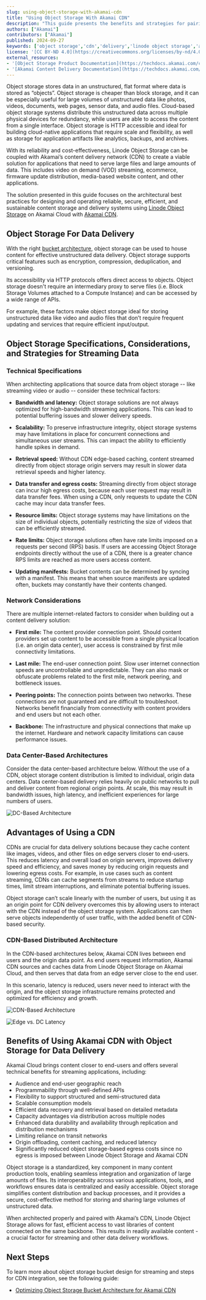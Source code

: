 ```yaml
---
slug: using-object-storage-with-akamai-cdn
title: "Using Object Storage With Akamai CDN"
description: "This guide presents the benefits and strategies for pairing Linode Object Storage with Akamai CDN for data delivery."
authors: ["Akamai"]
contributors: ["Akamai"]
published: 2024-09-27
keywords: ['object storage','cdn','delivery','linode object storage','akamai cdn','akamai cloud']
license: '[CC BY-ND 4.0](https://creativecommons.org/licenses/by-nd/4.0)'
external_resources:
- '[Object Storage Product Documentation](https://techdocs.akamai.com/cloud-computing/docs/object-storage)'
- '[Akamai Content Delivery Documentation](https://techdocs.akamai.com/platform-basics/docs/content-delivery)'
---
```


Object storage stores data in an unstructured, flat format where data is stored as “objects”. Object storage is cheaper than block storage, and it can be especially useful for large volumes of unstructured data like photos, videos, documents, web pages, sensor data, and audio files. Cloud-based object storage systems distribute this unstructured data across multiple physical devices for redundancy, while users are able to access the content from a single interface. Object storage is HTTP accessible and ideal for building cloud-native applications that require scale and flexibility, as well as storage for application artifacts like analytics, backups, and archives.

With its reliability and cost-effectiveness, Linode Object Storage can be coupled with Akamai’s content delivery network (CDN) to create a viable solution for applications that need to serve large files and large amounts of data. This includes video on demand (VOD) streaming, ecommerce, firmware update distribution, media-based website content, and other applications.

The solution presented in this guide focuses on the architectural best practices for designing and operating reliable, secure, efficient, and sustainable content storage and delivery systems using [Linode Object Storage](https://techdocs.akamai.com/cloud-computing/docs/object-storage) on Akamai Cloud with [Akamai CDN](https://techdocs.akamai.com/platform-basics/docs/content-delivery).

## Object Storage For Data Delivery

With the right [bucket architecture](/docs/guides/optimizing-obj-bucket-architecture-for-akamai-cdn/), object storage can be used to house content for effective unstructured data delivery. Object storage supports critical features such as encryption, compression, deduplication, and versioning.

Its accessibility via HTTP protocols offers direct access to objects. Object storage doesn't require an intermediary proxy to serve files (i.e. Block Storage Volumes attached to a Compute Instance) and can be accessed by a wide range of APIs.

For example, these factors make object storage ideal for storing unstructured data like video and audio files that don’t require frequent updating and services that require efficient input/output.

## Object Storage Specifications, Considerations, and Strategies for Streaming Data

### Technical Specifications

When architecting applications that source data from object storage -- like streaming video or audio -- consider these technical factors:

-   **Bandwidth and latency:** Object storage solutions are not always optimized for high-bandwidth streaming applications. This can lead to potential buffering issues and slower delivery speeds.

-   **Scalability:** To preserve infrastructure integrity, object storage systems may have limitations in place for concurrent connections and simultaneous user streams. This can impact the ability to efficiently handle spikes in demand.

-   **Retrieval speed:** Without CDN edge-based caching, content streamed directly from object storage origin servers may result in slower data retrieval speeds and higher latency.

-   **Data transfer and egress costs:** Streaming directly from object storage can incur high egress costs, because each user request may result in data transfer fees. When using a CDN, only requests to update the CDN cache may incur data transfer fees.

-   **Resource limits:** Object storage systems may have limitations on the size of individual objects, potentially restricting the size of videos that can be efficiently streamed.

-   **Rate limits:** Object storage solutions often have rate limits imposed on a requests per second (RPS) basis. If users are accessing Object Storage endpoints directly without the use of a CDN, there is a greater chance RPS limits are reached as more users access content.

-   **Updating manifests:** Bucket contents can be determined by syncing with a manifest. This means that when source manifests are updated often, buckets may constantly have their contents changed.

### Network Considerations

There are multiple internet-related factors to consider when building out a content delivery solution:

-   **First mile:** The content provider connection point. Should content providers set up content to be accessible from a single physical location (i.e. an origin data center), user access is constrained by first mile connectivity limitations.

-   **Last mile:** The end-user connection point. Slow user internet connection speeds are uncontrollable and unpredictable. They can also mask or obfuscate problems related to the first mile, network peering, and bottleneck issues.

-   **Peering points:** The connection points between two networks. These connections are not guaranteed and are difficult to troubleshoot. Networks benefit financially from connectivity with content providers and end users but not each other.

-   **Backbone:** The infrastructure and physical connections that make up the internet. Hardware and network capacity limitations can cause performance issues.

### Data Center-Based Architectures

Consider the data center-based architecture below. Without the use of a CDN, object storage content distribution is limited to individual, origin data centers. Data center-based delivery relies heavily on public networks to pull and deliver content from regional origin points. At scale, this may result in bandwidth issues, high latency, and inefficient experiences for large numbers of users.

![DC-Based Architecture](DC-Based-Architecture.png)

## Advantages of Using a CDN

CDNs are crucial for data delivery solutions because they cache content like images, videos, and other files on edge servers closer to end-users. This reduces latency and overall load on origin servers, improves delivery speed and efficiency, and saves money by reducing origin requests and lowering egress costs. For example, in use cases such as content streaming, CDNs can cache segments from streams to reduce startup times, limit stream interruptions, and eliminate potential buffering issues.

Object storage can’t scale linearly with the number of users, but using it as an origin point for CDN delivery overcomes this by allowing users to interact with the CDN instead of the object storage system. Applications can then serve objects independently of user traffic, with the added benefit of CDN-based security.

### CDN-Based Distributed Architecture

In the CDN-based architectures below, Akamai CDN lives between end users and the origin data point. As end users request information, Akamai CDN sources and caches data from Linode Object Storage on Akamai Cloud, and then serves that data from an edge server close to the end user.

In this scenario, latency is reduced, users never need to interact with the origin, and the object storage infrastructure remains protected and optimized for efficiency and growth.

![CDN-Based Architecture](CDN-Based-Architecture.png)

![Edge vs. DC Latency](Edge-vs-DC-latency.png)

## Benefits of Using Akamai CDN with Object Storage for Data Delivery

Akamai Cloud brings content closer to end-users and offers several technical benefits for streaming applications, including:

-   Audience and end-user geographic reach
-   Programmability through well-defined APIs
-   Flexibility to support structured and semi-structured data
-   Scalable consumption models
-   Efficient data recovery and retrieval based on detailed metadata
-   Capacity advantages via distribution across multiple nodes
-   Enhanced data durability and availability through replication and distribution mechanisms
-   Limiting reliance on transit networks
-   Origin offloading, content caching, and reduced latency
-   Significantly reduced object storage-based egress costs since no egress is imposed between Linode Object Storage and Akamai CDN

Object storage is a standardized, key component in many content production tools, enabling seamless integration and organization of large amounts of files. Its interoperability across various applications, tools, and workflows ensures data is centralized and easily accessible. Object storage simplifies content distribution and backup processes, and it provides a secure, cost-effective method for storing and sharing large volumes of unstructured data.

When architected properly and paired with Akamai’s CDN, Linode Object Storage allows for fast, efficient access to vast libraries of content connected on the same backbone. This results in readily available content - a crucial factor for streaming and other data delivery workflows.

## Next Steps

To learn more about object storage bucket design for streaming and steps for CDN integration, see the following guide:

- [Optimizing Object Storage Bucket Architecture for Akamai CDN](/docs/guides/optimizing-obj-bucket-architecture-for-akamai-cdn/)
